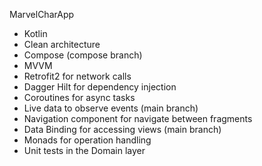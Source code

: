 MarvelCharApp

- Kotlin
- Clean architecture
- Compose (compose branch)
- MVVM
- Retrofit2 for network calls
- Dagger Hilt for dependency injection
- Coroutines for async tasks
- Live data to observe events (main branch)
- Navigation component for navigate between fragments
- Data Binding for accessing views (main branch)
- Monads for operation handling
- Unit tests in the Domain layer
